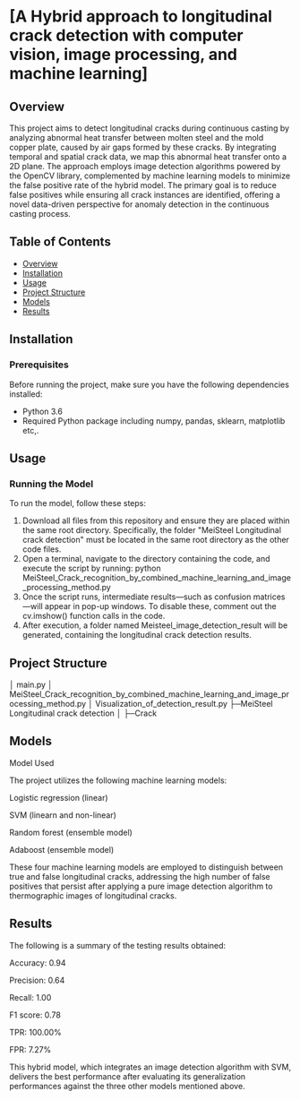 # [A Hybrid approach to longitudinal crack detection with computer vision, image processing, and machine learning]

## Overview
This project aims to detect longitudinal cracks during continuous casting by analyzing abnormal heat transfer between molten steel and the mold copper plate, caused by air gaps formed by these cracks. By integrating temporal and spatial crack data, we map this abnormal heat transfer onto a 2D plane. The approach employs image detection algorithms powered by the OpenCV library, complemented by machine learning models to minimize the false positive rate of the hybrid model. The primary goal is to reduce false positives while ensuring all crack instances are identified, offering a novel data-driven perspective for anomaly detection in the continuous casting process.

## Table of Contents
- [Overview](#overview)
- [Installation](#installation)
- [Usage](#usage)
- [Project Structure](#project-structure)
- [Models](#models)
- [Results](#results)

## Installation
### Prerequisites
Before running the project, make sure you have the following dependencies installed:

- Python 3.6
- Required Python package including numpy, pandas, sklearn, matplotlib etc,.


## Usage
### Running the Model 
To run the model, follow these steps:

1. Download all files from this repository and ensure they are placed within the same root directory. Specifically, the folder "MeiSteel Longitudinal crack detection" must be located in the same root directory as the other code files.
2. Open a terminal, navigate to the directory containing the code, and execute the script by running:
python MeiSteel_Crack_recognition_by_combined_machine_learning_and_image_processing_method.py
3. Once the script runs, intermediate results—such as confusion matrices—will appear in pop-up windows. To disable these, comment out the cv.imshow() function calls in the code.
4. After execution, a folder named Meisteel_image_detection_result will be generated, containing the longitudinal crack detection results.

## Project Structure
│  main.py
│  MeiSteel_Crack_recognition_by_combined_machine_learning_and_image_processing_method.py
│  Visualization_of_detection_result.py
├─MeiSteel Longitudinal crack detection
│  ├─Crack

## Models
Model Used

The project utilizes the following machine learning models:

Logistic regression (linear)

SVM (linearn and non-linear)

Random forest (ensemble model)

Adaboost (ensemble model)

These four machine learning models are employed to distinguish between true and false longitudinal cracks, addressing the high number of false positives that persist after applying a pure image detection algorithm to thermographic images of longitudinal cracks.

## Results
The following is a summary of the testing results obtained:

Accuracy: 0.94

Precision: 0.64

Recall: 1.00

F1 score: 0.78

TPR: 100.00%

FPR: 7.27%

This hybrid model, which integrates an image detection algorithm with SVM, delivers the best performance after evaluating its generalization performances against the three other models mentioned above.
